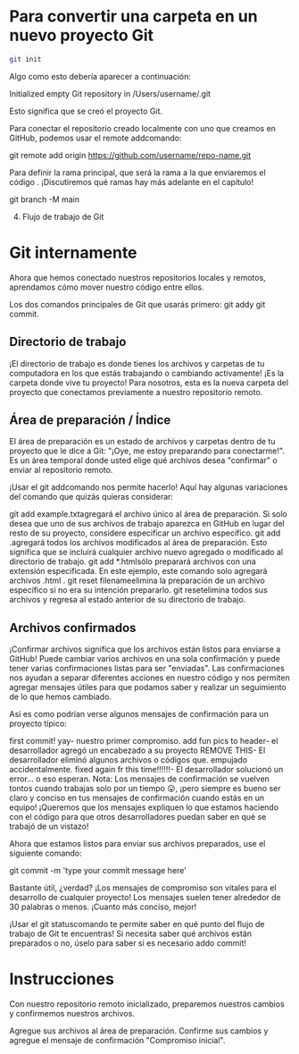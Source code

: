 #  Para convertir una carpeta en un nuevo proyecto Git
 ```bash
 git init
````
Algo como esto debería aparecer a continuación:

Initialized empty Git repository in /Users/username/.git

Esto significa que se creó el proyecto Git.

Para conectar el repositorio creado localmente con uno que creamos en GitHub, podemos usar el remote addcomando:

git remote add origin https://github.com/username/repo-name.git 

Para definir la rama principal, que será la rama a la que enviaremos el código . ¡Discutiremos qué ramas hay más adelante en el capítulo!

git branch -M main


04. Flujo de trabajo de Git
# Git internamente
Ahora que hemos conectado nuestros repositorios locales y remotos, aprendamos cómo mover nuestro código entre ellos.

Los dos comandos principales de Git que usarás primero: git addy git commit.

## Directorio de trabajo
¡El directorio de trabajo es donde tienes los archivos y carpetas de tu computadora en los que estás trabajando o cambiando activamente! ¡Es la carpeta donde vive tu proyecto! Para nosotros, esta es la nueva carpeta del proyecto que conectamos previamente a nuestro repositorio remoto.

## Área de preparación / Índice
El área de preparación es un estado de archivos y carpetas dentro de tu proyecto que le dice a Git: "¡Oye, me estoy preparando para conectarme!". Es un área temporal donde usted elige qué archivos desea "confirmar" o enviar al repositorio remoto.

¡Usar el git addcomando nos permite hacerlo! Aquí hay algunas variaciones del comando que quizás quieras considerar:

git add example.txtagregará el archivo único al área de preparación. Si solo desea que uno de sus archivos de trabajo aparezca en GitHub en lugar del resto de su proyecto, considere especificar un archivo específico.
git add .agregará todos los archivos modificados al área de preparación. Esto significa que se incluirá cualquier archivo nuevo agregado o modificado al directorio de trabajo.
git add *.htmlsólo preparará archivos con una extensión especificada. En este ejemplo, este comando solo agregará archivos .html .
git reset filenameelimina la preparación de un archivo específico si no era su intención prepararlo.
git resetelimina todos sus archivos y regresa al estado anterior de su directorio de trabajo.
## Archivos confirmados
¡Confirmar archivos significa que los archivos están listos para enviarse a GitHub! Puede cambiar varios archivos en una sola confirmación y puede tener varias confirmaciones listas para ser "enviadas". Las confirmaciones nos ayudan a separar diferentes acciones en nuestro código y nos permiten agregar mensajes útiles para que podamos saber y realizar un seguimiento de lo que hemos cambiado.

Así es como podrían verse algunos mensajes de confirmación para un proyecto típico:

first commit! yay- nuestro primer compromiso.
add fun pics to header- el desarrollador agregó un encabezado a su proyecto
REMOVE THIS- El desarrollador eliminó algunos archivos o códigos que. empujado accidentalmente.
fixed again fr this time!!!!!!- El desarrollador solucionó un error... o eso esperan.
Nota: Los mensajes de confirmación se vuelven tontos cuando trabajas solo por un tiempo 😛, ¡pero siempre es bueno ser claro y conciso en tus mensajes de confirmación cuando estás en un equipo! ¡Queremos que los mensajes expliquen lo que estamos haciendo con el código para que otros desarrolladores puedan saber en qué se trabajó de un vistazo!

Ahora que estamos listos para enviar sus archivos preparados, use el siguiente comando:

git commit -m 'type your commit message here' 

Bastante útil, ¿verdad? ¡Los mensajes de compromiso son vitales para el desarrollo de cualquier proyecto! Los mensajes suelen tener alrededor de 30 palabras o menos. ¡Cuanto más conciso, mejor!

¡Usar el git statuscomando te permite saber en qué punto del flujo de trabajo de Git te encuentras! Si necesita saber qué archivos están preparados o no, úselo para saber si es necesario addo commit!

# Instrucciones
Con nuestro repositorio remoto inicializado, preparemos nuestros cambios y confirmemos nuestros archivos.

Agregue sus archivos al área de preparación.
Confirme sus cambios y agregue el mensaje de confirmación "Compromiso inicial".
